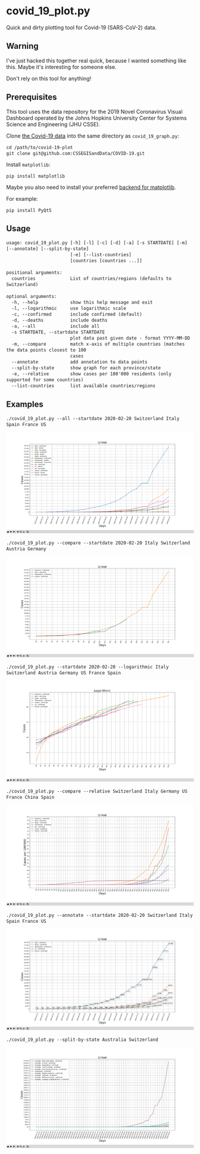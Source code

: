 # covid_19_plot.py

Quick and dirty plotting tool for Covid-19 (SARS-CoV-2) data.

## Warning

I've just hacked this together real quick, because I wanted something like this. Maybe
it's interesting for someone else.

Don't rely on this tool for anything!

## Prerequisites

This tool uses the data repository for the 2019 Novel Coronavirus Visual Dashboard
operated by the Johns Hopkins University Center for Systems Science and Engineering
(JHU CSSE).

Clone [the Covid-19 data](https://github.com/CSSEGISandData/COVID-19) into the same directory
as `covid_19_graph.py`:

```shell
cd /path/to/covid-19-plot
git clone git@github.com:CSSEGISandData/COVID-19.git
```

Install `matplotlib`:

```
pip install matplotlib
```

Maybe you also need to install your preferred
[backend for matplotlib](https://matplotlib.org/faq/usage_faq.html#what-is-a-backend).

For example:

```
pip install PyQt5
```

## Usage

```
usage: covid_19_plot.py [-h] [-l] [-c] [-d] [-a] [-s STARTDATE] [-m] [--annotate] [--split-by-state]
                        [-e] [--list-countries]
                        [countries [countries ...]]

positional arguments:
  countries             List of countries/regions (defaults to Switzerland)

optional arguments:
  -h, --help            show this help message and exit
  -l, --logarithmic     use logarithmic scale
  -c, --confirmed       include confirmed (default)
  -d, --deaths          include deaths
  -a, --all             include all
  -s STARTDATE, --startdate STARTDATE
                        plot data past given date - format YYYY-MM-DD
  -m, --compare         match x-axis of multiple countries (matches the data points closest to 100
                        cases
  --annotate            add annotation to data points
  --split-by-state      show graph for each province/state
  -e, --relative        show cases per 100'000 residents (only supported for some countries)
  --list-countries      list available countries/regions
```

## Examples

```shell
./covid_19_plot.py --all --startdate 2020-02-20 Switzerland Italy Spain France US
```

![screenshot](screenshots/screen0.png)


```shell
./covid_19_plot.py --compare --startdate 2020-02-20 Italy Switzerland Austria Germany
```

![screenshot](screenshots/screen1.png)

```shell
./covid_19_plot.py --startdate 2020-02-20 --logarithmic Italy Switzerland Austria Germany US France Spain
```

![screenshot](screenshots/screen2.png)

```shell
./covid_19_plot.py --compare --relative Switzerland Italy Germany US France China Spain
```

![screenshot](screenshots/screen3.png)


```shell
./covid_19_plot.py --annotate --startdate 2020-02-20 Switzerland Italy Spain France US
```

![screenshot](screenshots/screen4.png)

```shell
./covid_19_plot.py --split-by-state Australia Switzerland
```

![screenshot](screenshots/screen5.png#1)
